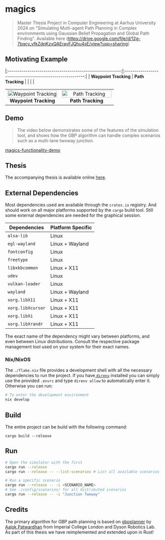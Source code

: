 # magics

> Master Thesis Project in Computer Engineering at Aarhus University 2024 on "Simulating Multi-agent Path Planning in Complex environments using Gaussian Belief Propagation and Global Path Finding". Available here (https://drive.google.com/file/d/12g-7bqcy_yfkZdpKzxQAErayFJQhu4sE/view?usp=sharing)

## Motivating Example


<!-- https://github.com/user-attachments/assets/832fe84b-4b8b-4473-bfe1-9d87153988af -->


<!-- https://github.com/user-attachments/assets/501aa26a-1b72-4c93-a5a4-22551b6c6d4b -->



<!-- https://github.com/user-attachments/assets/6b8df209-d1db-4f35-9271-1c61ef660ab6 -->


|:---------------------------------------------------------:|:---------------------------------------------------------:|
| **Waypoint Tracking** | **Path Tracking** |
| [](https://github.com/user-attachments/assets/832fe84b-4b8b-4473-bfe1-9d87153988af) | [](https://github.com/user-attachments/assets/6b8df209-d1db-4f35-9271-1c61ef660ab6) |

<!-- | <img src="https://github.com/user-attachments/assets/832fe84b-4b8b-4473-bfe1-9d87153988af
" alt="GIF 3" width="380"/> | <img src="https://github.com/user-attachments/assets/6b8df209-d1db-4f35-9271-1c61ef660ab6" alt="GIF 4" width="380"/> |
-->


<table>
  <tr>
    <td align="center" width="50%">
      <img src="https://github.com/user-attachments/assets/832fe84b-4b8b-4473-bfe1-9d87153988af" alt="Waypoint Tracking" width="100%"/>
      <br/>
      <b>Waypoint Tracking</b>
    </td>
    <td align="center" width="50%">
      <img src="https://github.com/user-attachments/assets/6b8df209-d1db-4f35-9271-1c61ef660ab6" alt="Path Tracking" width="100%"/>
      <br/>
      <b>Path Tracking</b>
    </td>
  </tr>
</table>


## Demo

> The video below demonstrates some of the features of the simulation tool, and shows how the GBP algorithm can handle complex scenarios such as a multi-lane twoway junction.

[magics-functionality-demo](https://github.com/user-attachments/assets/8f5d0db6-dd2c-41a3-9a12-4ccddf80d4f3)

## Thesis

The accompanying thesis is available online [here](https://drive.google.com/file/d/12g-7bqcy_yfkZdpKzxQAErayFJQhu4sE/view?usp=sharing).


<!-- ## ICRA Article -->

## External Dependencies

Most dependencies used are available through the `crates.io` registry. And should work on all major platforms supported by the `cargo` build tool. Still some external dependencies are needed for the graphical session.

| Dependencies | Platform Specific |
|--------------|----------|
| `alsa-lib` | Linux |
| `egl-wayland` | Linux + Wayland |
| `fontconfig` | Linux
| `freetype` | Linux |
| `libxkbcommon` | Linux + X11 |
| `udev` | Linux |
| `vulkan-loader` | Linux |
| `wayland` | Linux + Wayland |
| `xorg.libX11` | Linux + X11 |
| `xorg.libXcursor` | Linux + X11 |
| `xorg.libXi` | Linux + X11 |
| `xorg.libXrandr` | Linux + X11 ||

The exact name of the dependency might vary between platforms, and even between Linux distributions. Consult the respective package management tool used on your system for their exact names.


### Nix/NixOS

The `./flake.nix` file provides a development shell with all the necessary dependencies to run the project. If you have[ `direnv`](https://direnv.net/) installed you can simply use the provided `.envrc` and type `direnv allow` to automatically enter it. Otherwise you can run:

```sh
# To enter the development environment
nix develop
```

## Build

The entire project can be build with the following command:

```
cargo build --release
```

## Run

```sh
# Open the simulator with the first
cargo run --release
cargo run --release -- --list-scenarios # List all available scenarios

# Run a specific scenario
cargo run --release -- -i <SCENARIO_NAME>
# See ./config/scenarios/ for all distributed scenarios
cargo run --release -- -i "Junction Twoway"
```

## Credits

The primary algorithm for GBP path planning is based on [gbpplanner](https://github.com/aalpatya/gbpplanner) by [Aalok Patwardhan](https://aalok.uk/) from  Imperial College London and Dyson Robotics Lab. As part of this thesis we have reimplemented and extended upon in Rust!
